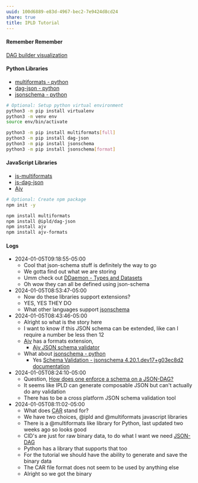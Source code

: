 ```yaml
---
uuid: 100d6889-e83d-4967-bec2-7e9424d8cd24
share: true
title: IPLD Tutorial
---
```

#### Remember Remember

[DAG builder visualization](https://dag.ipfs.tech/)

#### Python Libraries

* [multiformats - python](/undefined)
* [dag-json - python](/undefined)
* [jsonschema - python](/undefined)


``` bash
# Optional: Setup python virtual environment
python3 -m pip install virtualenv
python3 -m venv env
source env/bin/activate

python3 -m pip install multiformats[full]
python3 -m pip install dag-json
python3 -m pip install jsonschema
python3 -m pip install jsonschema[format]

```
#### JavaScript Libraries

* [js-multiformats](/undefined)
* [js-dag-json](/undefined)
* [Ajv](/undefined)

``` bash
# Optional: Create npm package
npm init -y

npm install multiformats
npm install @ipld/dag-json
npm install ajv
npm install ajv-formats

```
#### Logs

* 2024-01-05T09:18:55-05:00
	* Cool that json-schema stuff is definitely the way to go
	* We gotta find out what we are storing 
	* Umm check out [DDaemon - Types and Datasets](/34c12519-617b-4ab2-995d-6cf7f8f4f691)
	* Oh wow they can all be defined using json-schema
* 2024-01-05T08:53:47-05:00
	* Now do these libraries support extensions?
	* YES, YES THEY DO
	* What other languages support [jsonschema](/undefined)
* 2024-01-05T08:43:46-05:00
	* Alright so what is the story here
	* I want to know if this JSON schema can be extended, like can I require a number be less then 12
	* [Ajv](/undefined) has a formats extension,
		* [Ajv JSON schema validator](https://ajv.js.org/packages/ajv-formats.html)
	* What about [jsonschema - python](/undefined)
		* Yes [Schema Validation - jsonschema 4.20.1.dev17+g03ec8d2 documentation](https://python-jsonschema.readthedocs.io/en/latest/validate/#validating-formats)
* 2024-01-05T08:24:10-05:00
	* Question, [How does one enforce a schema on a JSON-DAG?](/undefined)
	* It seems like IPLD can generate composable JSON but can't actually do any validation
	* There has to be a cross platform JSON schema validation tool
* 2024-01-05T08:11:02-05:00
	* What does [CAR](/undefined) stand for?
	* We have two choices, @ipld and @multiformats javascript libraries
	* There is a @multiformats like library for Python, last updated two weeks ago so looks good
	* CID's are just for raw binary data, to do what I want we need [JSON-DAG](/undefined)
	* Python has a library that supports that too
	* For the tutorial we should have the ability to generate and save the binary data
	* The CAR file format does not seem to be used by anything else
	* Alright so we got the binary